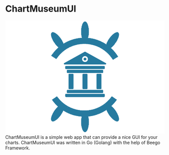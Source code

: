 # ChartMuseumUI
![Screenshot](./logo.png) 
ChartMuseumUI is a simple web app that can provide a nice GUI for your charts. 
ChartMuseumUI was written in Go (Golang) with the help of Beego Framework.
